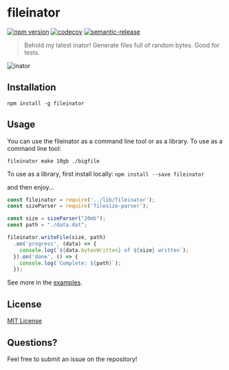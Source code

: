 # fileinator

[![npm version](https://img.shields.io/npm/v/fileinator.svg)](https://www.npmjs.org/package/fileinator)
[![codecov](https://codecov.io/gh/JustinBeckwith/fileinator/branch/main/graph/badge.svg)](https://codecov.io/gh/JustinBeckwith/fileinator)
[![semantic-release](https://img.shields.io/badge/%20%20%F0%9F%93%A6%F0%9F%9A%80-semantic--release-e10079.svg)](https://github.com/semantic-release/semantic-release)

> Behold my latest inator! Generate files full of random bytes.  Good for tests.

![inator](http://i.imgur.com/Hc9u9wz.jpg)

## Installation

`npm install -g fileinator`

## Usage

You can use the fileinator as a command line tool or as a library.  To use as a command line tool:

`fileinator make 10gb ./bigfile`

To use as a library, first install locally:
`npm install --save fileinator`

and then enjoy...

```js
const fileinator = require('../lib/fileinator');
const sizeParser = require('filesize-parser');

const size = sizeParser("20mb");
const path = "./data.dat";

fileinator.writeFile(size, path)
  .on('progress', (data) => {
    console.log(`${data.bytesWritten} of ${size} written`);
  }).on('done', () => {
    console.log(`Complete: ${path}`);
  });
```

See more in the [examples](examples/).

## License

[MIT License](LICENSE.md)

## Questions?

Feel free to submit an issue on the repository!
